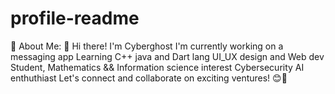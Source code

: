 # profile-readme
💫 About Me:
👋 Hi there! I'm Cyberghost
I'm currently working on a messaging app
Learning C++ java and Dart  lang 
UI_UX design and Web dev
Student, Mathematics && Information science 
interest Cybersecurity
AI enthuthiast
 Let's connect and collaborate on exciting ventures! 😊🚀
